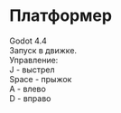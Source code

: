 # Платформер
Godot 4.4<br/>
Запуск в движке. <br/>
Управление:<br/>
J - выстрел <br/>
Space - прыжок <br/>
A - влево <br/>
D - вправо<br/>
